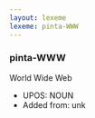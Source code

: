 ```yaml
---
layout: lexeme
lexeme: pinta-WWW
---
```


###  pinta-WWW

World Wide Web
* UPOS:  NOUN
* Added from:  unk

